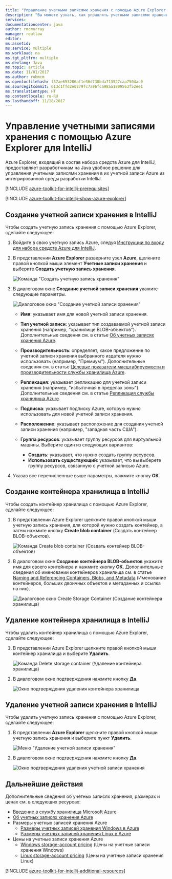 ```yaml
---
title: "Управление учетными записями хранения с помощью Azure Explorer для IntelliJ"
description: "Вы можете узнать, как управлять учетными записями хранения Azure с помощью Azure Explorer для IntelliJ."
services: 
documentationcenter: java
author: rmcmurray
manager: routlaw
editor: 
ms.assetid: 
ms.service: multiple
ms.workload: na
ms.tgt_pltfrm: multiple
ms.devlang: Java
ms.topic: article
ms.date: 11/01/2017
ms.author: robmcm
ms.openlocfilehash: f37ae653286af1e36d730bda713527caa7504ac0
ms.sourcegitcommit: 613c1ffd2e0279fc7a96fca98aa1809563f52ee1
ms.translationtype: HT
ms.contentlocale: ru-RU
ms.lasthandoff: 11/18/2017
---
```

# <a name="manage-storage-accounts-by-using-the-azure-explorer-for-intellij"></a>Управление учетными записями хранения с помощью Azure Explorer для IntelliJ

Azure Explorer, входящий в состав набора средств Azure для IntelliJ, предоставляет разработчикам на Java удобное решение для управления учетными записями хранения в их учетной записи Azure из интегрированной среды разработки IntelliJ.

[!INCLUDE [azure-toolkit-for-intellij-prerequisites](../includes/azure-toolkit-for-intellij-prerequisites.md)]

[!INCLUDE [azure-toolkit-for-intellij-show-azure-explorer](../includes/azure-toolkit-for-intellij-show-azure-explorer.md)]

## <a name="create-a-storage-account-in-intellij"></a>Создание учетной записи хранения в IntelliJ

Чтобы создать учетную запись хранения с помощью Azure Explorer, сделайте следующее:

1. Войдите в свою учетную запись Azure, следуя [Инструкции по входу для набора средств Azure для IntelliJ]. 

2. В представлении **Azure Explorer** разверните узел **Azure**, щелкните правой кнопкой мыши элемент **Учетные записи хранения** и выберите **Создать учетную запись хранения**.

   ![Команда "Создать учетную запись хранения"][CS01]

3. В диалоговом окне **Создание учетной записи хранения** укажите следующие параметры.

   ![Диалоговое окно "Создание учетной записи хранения"][CS02]

   * **Имя**: указывает имя для новой учетной записи хранения.

   * **Тип учетной записи**: указывает тип создаваемой учетной записи хранения (например, "хранилище BLOB-объектов"). Дополнительные сведения см. в статье [Об учетных записях хранения Azure]. 

   * **Производительность**: определяет, какое предложение по учетной записи хранения выбранного издателя нужно использовать (например, "Премиум"). Дополнительные сведения см. в статье [Целевые показатели масштабируемости и производительности службы хранилища Azure]. 

   * **Репликация**: указывает репликацию для учетной записи хранения (например, "избыточная в пределах зоны"). Дополнительные сведения см. в статье [Репликация службы хранилища Azure]. 

   * **Подписка**: указывает подписку Azure, которую нужно использовать для новой учетной записи хранения.

   * **Расположение**: указывает расположение для создания учетной записи хранения (например, "западная часть США").

   * **Группа ресурсов**: указывает группу ресурсов для виртуальной машины. Выберите один из следующих вариантов:
      * **Создать**: указывает, что нужно создать группу ресурсов.
      * **Использовать существующий**: указывает, что вы выберете группу ресурсов, связанную с учетной записью Azure.

4. Указав все перечисленные выше параметры, нажмите кнопку **ОК**.

## <a name="create-a-storage-container-in-intellij"></a>Создание контейнера хранилища в IntelliJ

Чтобы создать контейнер хранилища с помощью Azure Explorer, сделайте следующее:

1. В представлении Azure Explorer щелкните правой кнопкой мыши учетную запись хранения, для которой нужно создать контейнер, а затем нажмите кнопку **Create blob container** (Создать контейнер BLOB-объектов).

   ![Команда Create blob container (Создать контейнер BLOB-объектов)][CC01]

2. В диалоговом окне **Создание контейнера BLOB-объектов** укажите имя для своего контейнера и нажмите кнопку **ОК**. Дополнительные сведения об именовании контейнеров хранилища см. в статье [Naming and Referencing Containers, Blobs, and Metadata] (Именование контейнеров, больших двоичных объектов и метаданных и ссылка на них).

   ![Диалоговое окно Create Storage Container (Создание контейнера хранилища)][CC02]

## <a name="delete-a-storage-container-in-intellij"></a>Удаление контейнера хранилища в IntelliJ

Чтобы удалить контейнер хранилища с помощью Azure Explorer, сделайте следующее:

1. В представлении Azure Explorer щелкните правой кнопкой мыши контейнер хранилища и выберите **Удалить**.

   ![Команда Delete storage container (Удаление контейнера хранилища)][DC01]

2. В диалоговом окне подтверждения нажмите кнопку **Да**.

   ![Окно подтверждения удаления контейнера хранилища][DC02]

## <a name="delete-a-storage-account-in-intellij"></a>Удаление учетной записи хранения в IntelliJ

Чтобы удалить учетную запись хранения с помощью Azure Explorer, сделайте следующее:

1. В представлении **Azure Explorer** щелкните правой кнопкой мыши учетную запись хранения и выберите пункт **Удалить**.

   ![Меню "Удаление учетной записи хранения"][DS01]

2. В диалоговом окне подтверждения нажмите кнопку **Да**.

   ![Окно подтверждения удаления учетной записи хранения][DS02]

## <a name="next-steps"></a>Дальнейшие действия

Дополнительные сведения об учетных записях хранения, размерах и ценах см. в следующих ресурсах:

* [Введение в службу хранилища Microsoft Azure]
* [Об учетных записях хранения Azure]
* Размеры учетных записей хранения Azure
  * [Размеры учетных записей хранения Windows в Azure]
  * [Размеры учетных записей хранения Linux в Azure]
* Цены на учетные записи хранения Azure
  * [Windows storage-account pricing] (Цены на учетные записи хранения Windows)
  * [Linux storage-account pricing] (Цены на учетные записи хранения Linux)

[!INCLUDE [azure-toolkit-for-intellij-additional-resources](../includes/azure-toolkit-for-intellij-additional-resources.md)]

<!-- URL List -->

[Инструкции по входу для набора средств Azure для IntelliJ]: ./azure-toolkit-for-intellij-sign-in-instructions.md
[Введение в службу хранилища Microsoft Azure]: /azure/storage/storage-introduction
[Об учетных записях хранения Azure]: /azure/storage/storage-create-storage-account
[Репликация службы хранилища Azure]: /azure/storage/storage-redundancy
[Целевые показатели масштабируемости и производительности службы хранилища Azure]: /azure/storage/storage-scalability-targets
[Naming and Referencing Containers, Blobs, and Metadata]: http://go.microsoft.com/fwlink/?LinkId=255555 (Именование контейнеров, больших двоичных объектов и метаданных и ссылка на них)

[Размеры учетных записей хранения Windows в Azure]: /azure/virtual-machines/virtual-machines-windows-sizes
[Размеры учетных записей хранения Linux в Azure]: /azure/virtual-machines/virtual-machines-linux-sizes
[Windows storage-account pricing]: /pricing/details/virtual-machines/windows/ (Цены на учетные записи хранения Windows)
[Linux storage-account pricing]: /pricing/details/virtual-machines/linux/ (Цены на учетные записи хранения Linux)

<!-- IMG List -->

[CS01]: media/azure-toolkit-for-intellij-managing-storage-accounts-using-azure-explorer/CS01.png
[CS02]: media/azure-toolkit-for-intellij-managing-storage-accounts-using-azure-explorer/CS02.png
[CC01]: media/azure-toolkit-for-intellij-managing-storage-accounts-using-azure-explorer/CC01.png
[CC02]: media/azure-toolkit-for-intellij-managing-storage-accounts-using-azure-explorer/CC02.png

[DS01]: media/azure-toolkit-for-intellij-managing-storage-accounts-using-azure-explorer/DS01.png
[DS02]: media/azure-toolkit-for-intellij-managing-storage-accounts-using-azure-explorer/DS02.png
[DC01]: media/azure-toolkit-for-intellij-managing-storage-accounts-using-azure-explorer/DC01.png
[DC02]: media/azure-toolkit-for-intellij-managing-storage-accounts-using-azure-explorer/DC02.png
